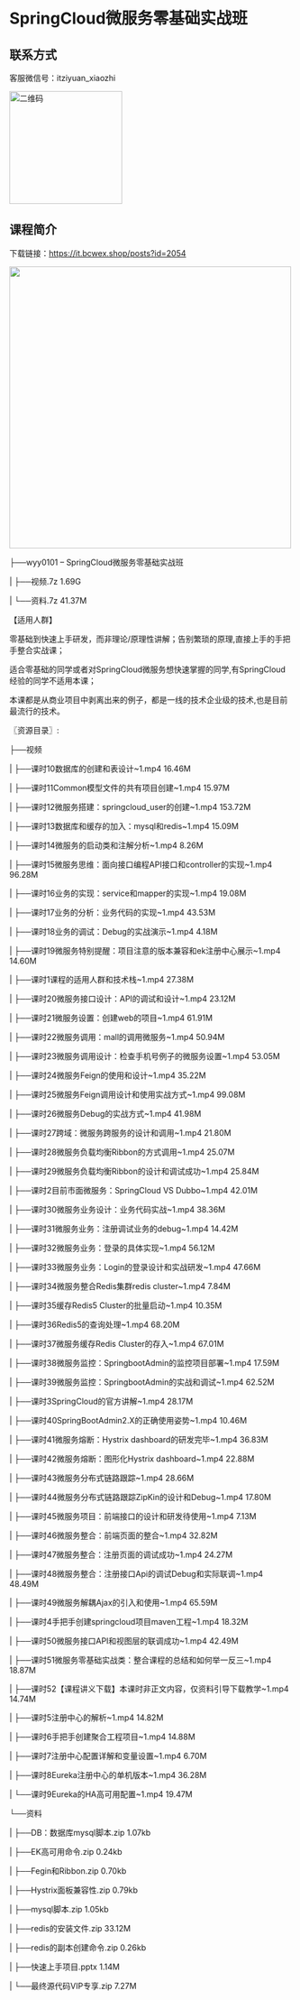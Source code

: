 # SpringCloud微服务零基础实战班

## 联系方式

客服微信号：itziyuan_xiaozhi

<img src="https://ziyuanyun.oss-cn-guangzhou.aliyuncs.com/common/20240614073449/666b82192834a.jpg" width="200" height="200" alt="二维码">

## 课程简介

下载链接：https://it.bcwex.shop/posts?id=2054

<img src="https://ziyuanyun.oss-cn-guangzhou.aliyuncs.com/yun/20240515183638/6644903620e83.jpg" width="500" alt="">

  ├──wyy0101 &#8211; SpringCloud微服务零基础实战班

 | ├──视频.7z 1.69G

 | └──资料.7z 41.37M

 【适用人群】

 零基础到快速上手研发，而非理论/原理性讲解；告别繁琐的原理,直接上手的手把手整合实战课；

 适合零基础的同学或者对SpringCloud微服务想快速掌握的同学,有SpringCloud经验的同学不适用本课；

 本课都是从商业项目中剥离出来的例子，都是一线的技术企业级的技术,也是目前最流行的技术。

 〖资源目录〗:

 ├──视频

 | ├──课时10数据库的创建和表设计~1.mp4 16.46M

 | ├──课时11Common模型文件的共有项目创建~1.mp4 15.97M

 | ├──课时12微服务搭建：springcloud_user的创建~1.mp4 153.72M

 | ├──课时13数据库和缓存的加入：mysql和redis~1.mp4 15.09M

 | ├──课时14微服务的启动类和注解分析~1.mp4 8.26M

 | ├──课时15微服务思维：面向接口编程API接口和controller的实现~1.mp4 96.28M

 | ├──课时16业务的实现：service和mapper的实现~1.mp4 19.08M

 | ├──课时17业务的分析：业务代码的实现~1.mp4 43.53M

 | ├──课时18业务的调试：Debug的实战演示~1.mp4 4.18M

 | ├──课时19微服务特别提醒：项目注意的版本兼容和ek注册中心展示~1.mp4 14.60M

 | ├──课时1课程的适用人群和技术栈~1.mp4 27.38M

 | ├──课时20微服务接口设计：API的调试和设计~1.mp4 23.12M

 | ├──课时21微服务设置：创建web的项目~1.mp4 61.91M

 | ├──课时22微服务调用：mall的调用微服务~1.mp4 50.94M

 | ├──课时23微服务调用设计：检查手机号例子的微服务设置~1.mp4 53.05M

 | ├──课时24微服务Feign的使用和设计~1.mp4 35.22M

 | ├──课时25微服务Feign调用设计和使用实战方式~1.mp4 99.08M

 | ├──课时26微服务Debug的实战方式~1.mp4 41.98M

 | ├──课时27跨域：微服务跨服务的设计和调用~1.mp4 21.80M

 | ├──课时28微服务负载均衡Ribbon的方式调用~1.mp4 25.07M

 | ├──课时29微服务负载均衡Ribbon的设计和调试成功~1.mp4 25.84M

 | ├──课时2目前市面微服务：SpringCloud VS Dubbo~1.mp4 42.01M

 | ├──课时30微服务业务设计：业务代码实战~1.mp4 38.36M

 | ├──课时31微服务业务：注册调试业务的debug~1.mp4 14.42M

 | ├──课时32微服务业务：登录的具体实现~1.mp4 56.12M

 | ├──课时33微服务业务：Login的登录设计和实战研发~1.mp4 47.66M

 | ├──课时34微服务整合Redis集群redis cluster~1.mp4 7.84M

 | ├──课时35缓存Redis5 Cluster的批量启动~1.mp4 10.35M

 | ├──课时36Redis5的查询处理~1.mp4 68.20M

 | ├──课时37微服务缓存Redis Cluster的存入~1.mp4 67.01M

 | ├──课时38微服务监控：SpringbootAdmin的监控项目部署~1.mp4 17.59M

 | ├──课时39微服务监控：SpringbootAdmin的实战和调试~1.mp4 62.52M

 | ├──课时3SpringCloud的官方讲解~1.mp4 28.17M

 | ├──课时40SpringBootAdmin2.X的正确使用姿势~1.mp4 10.46M

 | ├──课时41微服务熔断：Hystrix dashboard的研发完毕~1.mp4 36.83M

 | ├──课时42微服务熔断：图形化Hystrix dashboard~1.mp4 22.88M

 | ├──课时43微服务分布式链路跟踪~1.mp4 28.66M

 | ├──课时44微服务分布式链路跟踪ZipKin的设计和Debug~1.mp4 17.80M

 | ├──课时45微服务项目：前端接口的设计和研发待使用~1.mp4 7.13M

 | ├──课时46微服务整合：前端页面的整合~1.mp4 32.82M

 | ├──课时47微服务整合：注册页面的调试成功~1.mp4 24.27M

 | ├──课时48微服务整合：注册接口Api的调试Debug和实际联调~1.mp4 48.49M

 | ├──课时49微服务解耦Ajax的引入和使用~1.mp4 65.59M

 | ├──课时4手把手创建springcloud项目maven工程~1.mp4 18.32M

 | ├──课时50微服务接口API和视图层的联调成功~1.mp4 42.49M

 | ├──课时51微服务零基础实战类：整合课程的总结和如何举一反三~1.mp4 18.87M

 | ├──课时52【课程讲义下载】本课时非正文内容，仅资料引导下载教学~1.mp4 14.74M

 | ├──课时5注册中心的解析~1.mp4 14.82M

 | ├──课时6手把手创建聚合工程项目~1.mp4 14.88M

 | ├──课时7注册中心配置详解和变量设置~1.mp4 6.70M

 | ├──课时8Eureka注册中心的单机版本~1.mp4 36.28M

 | └──课时9Eureka的HA高可用配置~1.mp4 19.47M

 └──资料

 | ├──DB：数据库mysql脚本.zip 1.07kb

 | ├──EK高可用命令.zip 0.24kb

 | ├──Fegin和Ribbon.zip 0.70kb

 | ├──Hystrix面板兼容性.zip 0.79kb

 | ├──mysql脚本.zip 1.05kb

 | ├──redis的安装文件.zip 33.12M

 | ├──redis的副本创建命令.zip 0.26kb

 | ├──快速上手项目.pptx 1.14M

 | └──最终源代码VIP专享.zip 7.27M

  